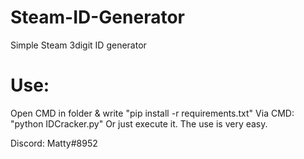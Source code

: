 # Steam-ID-Generator
Simple Steam 3digit ID generator

# Use:
Open CMD in folder & write "pip install -r requirements.txt"
Via CMD: "python IDCracker.py"
Or just execute it.
The use is very easy.

Discord: Matty#8952
